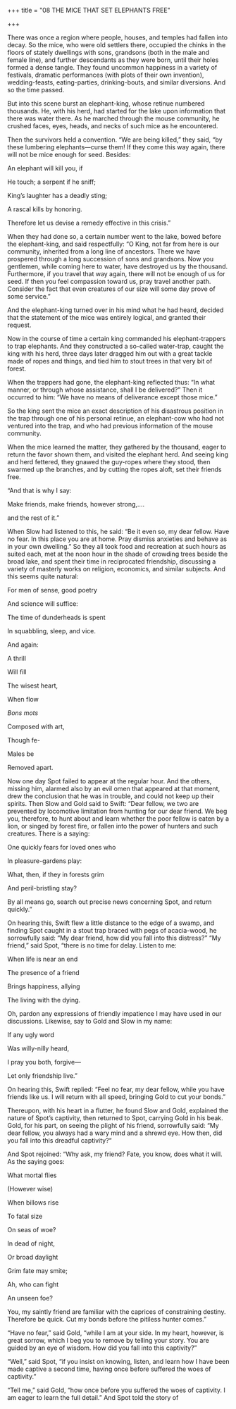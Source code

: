 +++
title = "08 THE MICE THAT SET ELEPHANTS FREE"

+++

There was once a region where people, houses, and temples had fallen into decay. So the mice, who were old settlers there, occupied the chinks in the floors of stately dwellings with sons, grandsons \(both in the male and female line\), and further descendants as they were born, until their holes formed a dense tangle. They found uncommon happiness in a variety of festivals, dramatic performances \(with plots of their own invention\), wedding-feasts, eating-parties, drinking-bouts, and similar diversions. And so the time passed.

But into this scene burst an elephant-king, whose retinue numbered thousands. He, with his herd, had started for the lake upon information that there was water there. As he marched through the mouse community, he crushed faces, eyes, heads, and necks of such mice as he encountered.

Then the survivors held a convention. “We are being killed,” they said, “by these lumbering elephants—curse them\! If they come this way again, there will not be mice enough for seed. Besides:

An elephant will kill you, if

He touch; a serpent if he sniff;

King’s laughter has a deadly sting;

A rascal kills by honoring.

Therefore let us devise a remedy effective in this crisis.”

When they had done so, a certain number went to the lake, bowed before the elephant-king, and said respectfully: “O King, not far from here is our community, inherited from a long line of ancestors. There we have prospered through a long succession of sons and grandsons. Now you gentlemen, while coming here to water, have destroyed us by the thousand. Furthermore, if you travel that way again, there will not be enough of us for seed. If then you feel compassion toward us, pray travel another path. Consider the fact that even creatures of our size will some day prove of some service.”

And the elephant-king turned over in his mind what he had heard, decided that the statement of the mice was entirely logical, and granted their request.

Now in the course of time a certain king commanded his elephant-trappers to trap elephants. And they constructed a so-called water-trap, caught the king with his herd, three days later dragged him out with a great tackle made of ropes and things, and tied him to stout trees in that very bit of forest.

When the trappers had gone, the elephant-king reflected thus: “In what manner, or through whose assistance, shall I be delivered?” Then it occurred to him: “We have no means of deliverance except those mice.”

So the king sent the mice an exact description of his disastrous position in the trap through one of his personal retinue, an elephant-cow who had not ventured into the trap, and who had previous information of the mouse community.

When the mice learned the matter, they gathered by the thousand, eager to return the favor shown them, and visited the elephant herd. And seeing king and herd fettered, they gnawed the guy-ropes where they stood, then swarmed up the branches, and by cutting the ropes aloft, set their friends free.

“And that is why I say:

Make friends, make friends, however strong,….

and the rest of it.”

When Slow had listened to this, he said: “Be it even so, my dear fellow. Have no fear. In this place you are at home. Pray dismiss anxieties and behave as in your own dwelling.” So they all took food and recreation at such hours as suited each, met at the noon hour in the shade of crowding trees beside the broad lake, and spent their time in reciprocated friendship, discussing a variety of masterly works on religion, economics, and similar subjects. And this seems quite natural:

For men of sense, good poetry

And science will suffice:

The time of dunderheads is spent

In squabbling, sleep, and vice.

And again:

A thrill

Will fill

The wisest heart,

When flow

*Bons mots*

Composed with art,

Though fe-

Males be

Removed apart.

Now one day Spot failed to appear at the regular hour. And the others, missing him, alarmed also by an evil omen that appeared at that moment, drew the conclusion that he was in trouble, and could not keep up their spirits. Then Slow and Gold said to Swift: “Dear fellow, we two are prevented by locomotive limitation from hunting for our dear friend. We beg you, therefore, to hunt about and learn whether the poor fellow is eaten by a lion, or singed by forest fire, or fallen into the power of hunters and such creatures. There is a saying:

One quickly fears for loved ones who

In pleasure-gardens play:

What, then, if they in forests grim

And peril-bristling stay?

By all means go, search out precise news concerning Spot, and return quickly.”

On hearing this, Swift flew a little distance to the edge of a swamp, and finding Spot caught in a stout trap braced with pegs of acacia-wood, he sorrowfully said: “My dear friend, how did you fall into this distress?” “My friend,” said Spot, “there is no time for delay. Listen to me:

When life is near an end

The presence of a friend

Brings happiness, allying

The living with the dying.

Oh, pardon any expressions of friendly impatience I may have used in our discussions. Likewise, say to Gold and Slow in my name:

If any ugly word

Was willy-nilly heard,

I pray you both, forgive—

Let only friendship live.”

On hearing this, Swift replied: “Feel no fear, my dear fellow, while you have friends like us. I will return with all speed, bringing Gold to cut your bonds.”

Thereupon, with his heart in a flutter, he found Slow and Gold, explained the nature of Spot’s captivity, then returned to Spot, carrying Gold in his beak. Gold, for his part, on seeing the plight of his friend, sorrowfully said: “My dear fellow, you always had a wary mind and a shrewd eye. How then, did you fall into this dreadful captivity?“

And Spot rejoined: “Why ask, my friend? Fate, you know, does what it will. As the saying goes:

What mortal flies

\(However wise\)

When billows rise

To fatal size

On seas of woe?

In dead of night,

Or broad daylight

Grim fate may smite;

Ah, who can fight

An unseen foe?

You, my saintly friend are familiar with the caprices of constraining destiny. Therefore be quick. Cut my bonds before the pitiless hunter comes.”

“Have no fear,” said Gold, “while I am at your side. In my heart, however, is great sorrow, which I beg you to remove by telling your story. You are guided by an eye of wisdom. How did you fall into this captivity?”

“Well,” said Spot, “if you insist on knowing, listen, and learn how I have been made captive a second time, having once before suffered the woes of captivity.”

“Tell me,” said Gold, “how once before you suffered the woes of captivity. I am eager to learn the full detail.” And Spot told the story of
